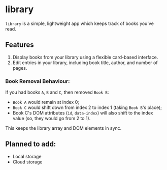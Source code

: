# library
`library` is a simple, lightweight app which keeps track of books you've read.

## Features
1. Display books from your library using a flexible card-based interface.
2. Edit entries in your library, including book title, author, and number of pages.

### Book Removal Behaviour:
If you had books `A`, `B` and `C`, then removed `Book B`:
- `Book A` would remain at index 0;
- `Book C` would shift down from index 2 to index 1 (taking `Book B`'s place);
- Book C's DOM attributes (`id`, `data-index`) will also shift to the index value (so, they would go from 2 to 1).

This keeps the library array and DOM elements in sync.

## Planned to add:
- Local storage
- Cloud storage
